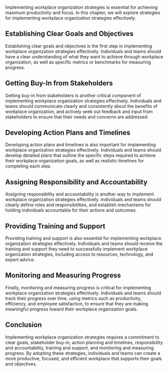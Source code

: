 
Implementing workplace organization strategies is essential for achieving maximum productivity and focus. In this chapter, we will explore strategies for implementing workplace organization strategies effectively.

Establishing Clear Goals and Objectives
---------------------------------------

Establishing clear goals and objectives is the first step in implementing workplace organization strategies effectively. Individuals and teams should have a clear understanding of what they want to achieve through workplace organization, as well as specific metrics or benchmarks for measuring progress.

Getting Buy-In from Stakeholders
--------------------------------

Getting buy-in from stakeholders is another critical component of implementing workplace organization strategies effectively. Individuals and teams should communicate clearly and consistently about the benefits of workplace organization, and actively seek out feedback and input from stakeholders to ensure that their needs and concerns are addressed.

Developing Action Plans and Timelines
-------------------------------------

Developing action plans and timelines is also important for implementing workplace organization strategies effectively. Individuals and teams should develop detailed plans that outline the specific steps required to achieve their workplace organization goals, as well as realistic timelines for completing each step.

Assigning Responsibility and Accountability
-------------------------------------------

Assigning responsibility and accountability is another way to implement workplace organization strategies effectively. Individuals and teams should clearly define roles and responsibilities, and establish mechanisms for holding individuals accountable for their actions and outcomes.

Providing Training and Support
------------------------------

Providing training and support is also essential for implementing workplace organization strategies effectively. Individuals and teams should receive the training and support they need to successfully implement workplace organization strategies, including access to resources, technology, and expert advice.

Monitoring and Measuring Progress
---------------------------------

Finally, monitoring and measuring progress is critical for implementing workplace organization strategies effectively. Individuals and teams should track their progress over time, using metrics such as productivity, efficiency, and employee satisfaction, to ensure that they are making meaningful progress toward their workplace organization goals.

Conclusion
----------

Implementing workplace organization strategies requires a commitment to clear goals, stakeholder buy-in, action planning and timelines, responsibility and accountability, training and support, and monitoring and measuring progress. By adopting these strategies, individuals and teams can create a more productive, focused, and efficient workplace that supports their goals and objectives.
